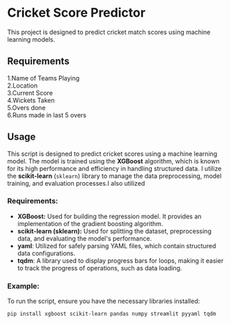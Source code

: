 # Cricket Score Predictor

This project is designed to predict cricket match scores using machine learning models.

## Requirements
1.Name of Teams Playing  
2.Location  
3.Current Score  
4.Wickets Taken  
5.Overs done  
6.Runs made in last 5 overs



## Usage

This script is designed to predict cricket scores using a machine learning model. The model is trained using the **XGBoost** algorithm, which is known for its high performance and efficiency in handling structured data. I utilize the **scikit-learn** (`sklearn`) library to manage the data preprocessing, model training, and evaluation processes.I also utilized

### Requirements:
- **XGBoost:** Used for building the regression model. It provides an implementation of the gradient boosting algorithm.
- **scikit-learn (sklearn):** Used for splitting the dataset, preprocessing data, and evaluating the model's performance.
- **yaml**: Utilized for safely parsing YAML files, which contain structured data configurations.
- **tqdm**: A library used to display progress bars for loops, making it easier to track the progress of operations, such as data loading.

### Example:

To run the script, ensure you have the necessary libraries installed:

```bash
pip install xgboost scikit-learn pandas numpy streamlit pyyaml tqdm

